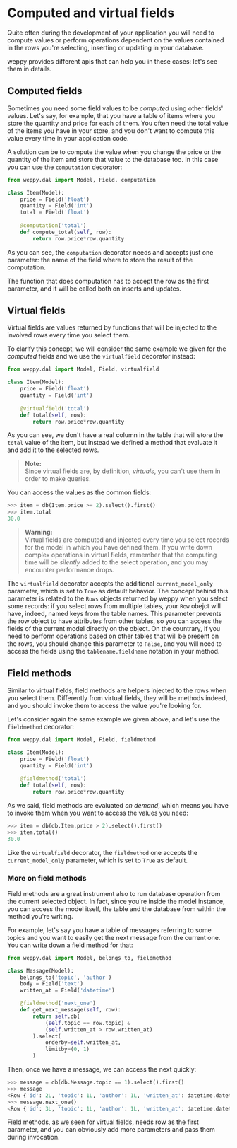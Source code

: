 Computed and virtual fields
===========================

Quite often during the development of your application you will need to compute values or perform operations dependent on the values contained in the rows you're selecting, inserting or updating in your database.

weppy provides different apis that can help you in these cases: let's see them in details.

Computed fields
---------------
Sometimes you need some field values to be *computed* using other fields' values. Let's say, for example, that you have a table of items where you store the quantity and price for each of them. You often need the total value of the items you have in your store, and you don't want to compute this value every time in your application code.

A solution can be to compute the value when you change the price or the quantity of the item and store that value to the database too. In this case you can use the `computation` decorator:

```python
from weppy.dal import Model, Field, computation

class Item(Model):
    price = Field('float')
    quantity = Field('int')
    total = Field('float')
    
    @computation('total')
    def compute_total(self, row):
        return row.price*row.quantity
```

As you can see, the `computation` decorator needs and accepts just one parameter: the name of the field where to store the result of the computation.

The function that does computation has to accept the row as the first parameter, and it will be called both on inserts and updates.

Virtual fields
--------------
Virtual fields are values returned by functions that will be injected to the involved rows every time you select them.

To clarify this concept, we will consider the same example we given for the *computed* fields and we use the `virtualfield` decorator instead:

```python
from weppy.dal import Model, Field, virtualfield

class Item(Model):
    price = Field('float')
    quantity = Field('int')
    
    @virtualfield('total')
    def total(self, row):
        return row.price*row.quantity
``` 
As you can see, we don't have a real column in the table that will store the `total` value of the item, but instead we defined a method that evaluate it and add it to the selected rows.

> **Note:**    
> Since virtual fields are, by definition, *virtuals*, you can't use them in order to make queries.

You can access the values as the common fields:

```python
>>> item = db(Item.price >= 2).select().first()
>>> item.total
30.0
```

> **Warning:**   
> Virtual fields are computed and injected every time you select records for the model in which you have defined them. If you write down complex operations in virtual fields, remember that the computing time will be *silently* added to the select operation, and you may encounter performance drops.

The `virtualfield` decorator accepts the additional `current_model_only` parameter, which is set to `True` as default behavior. The concept behind this parameter is related to the `Rows` objects returned by weppy when you select some records: if you select rows from multiple tables, your `Row` obejct will have, indeed, named keys from the table names. This parameter prevents the row object to have attributes from other tables, so you can access the fields of the current model directly on the object. On the countrary, if you need to perform operations based on other tables that will be present on the rows, you should change this parameter to `False`, and you will need to access the fields using the `tablename.fieldname` notation in your method.

Field methods
-------------
Similar to virtual fields, field methods are helpers injected to the rows when you select them. Differently from virtual fields, they will be methods indeed, and you should invoke them to access the value you're looking for.

Let's consider again the same example we given above, and let's use the `fieldmethod` decorator:

```python
from weppy.dal import Model, Field, fieldmethod

class Item(Model):
    price = Field('float')
    quantity = Field('int')
    
    @fieldmethod('total')
    def total(self, row):
        return row.price*row.quantity
```
As we said, field methods are evaluated *on demand*, which means you have to invoke them when you want to access the values you need:

```python
>>> item = db(db.Item.price > 2).select().first()
>>> item.total()
30.0
```

Like the `virtualfield` decorator, the `fieldmethod` one accepts the `current_model_only` parameter, which is set to `True` as default.

### More on field methods

Field methods are a great instrument also to run database operation from the current selected object. In fact, since you're inside the model instance, you can access the model itself, the table and the database from within the method you're writing.

For example, let's say you have a table of messages referring to some topics and you want to easily get the next message from the current one. You can write down a field method for that:

```python
from weppy.dal import Model, belongs_to, fieldmethod

class Message(Model):
    belongs_to('topic', 'author')
    body = Field('text')
    written_at = Field('datetime')

    @fieldmethod('next_one')
    def get_next_message(self, row):
        return self.db(
            (self.topic == row.topic) &
            (self.written_at > row.written_at)
        ).select(
            orderby=self.written_at, 
            limitby=(0, 1)
        )
```

Then, once we have a message, we can access the next quickly:

```python
>>> message = db(db.Message.topic == 1).select().first()
>>> message
<Row {'id': 2L, 'topic': 1L, 'author': 1L, 'written_at': datetime.datetime(2015, 12, 22, 9, 18, 23, 118701), 'body': 'This is a test message'} >
>>> message.next_one()
<Row {'id': 3L, 'topic': 1L, 'author': 1L, 'written_at': datetime.datetime(2015, 12, 22, 9, 20, 21, 229511), 'body': 'This is another test message'} >
```

Field methods, as we seen for virtual fields, needs row as the first parameter, and you can obviously add more parameters and pass them during invocation.
